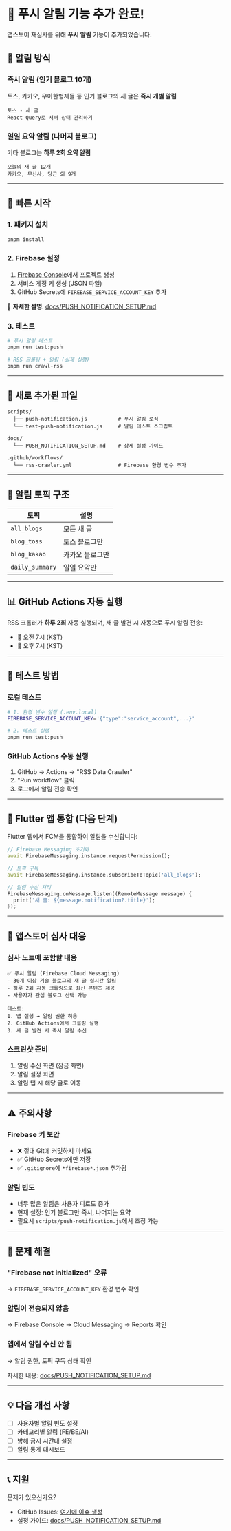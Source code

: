 # 🔔 푸시 알림 기능 추가 완료!

앱스토어 재심사를 위해 **푸시 알림** 기능이 추가되었습니다.

## 📱 알림 방식

### 즉시 알림 (인기 블로그 10개)

토스, 카카오, 우아한형제들 등 인기 블로그의 새 글은 **즉시 개별 알림**

```
토스 - 새 글
React Query로 서버 상태 관리하기
```

### 일일 요약 알림 (나머지 블로그)

기타 블로그는 **하루 2회 요약 알림**

```
오늘의 새 글 12개
카카오, 무신사, 당근 외 9개
```

---

## 🚀 빠른 시작

### 1. 패키지 설치

```bash
pnpm install
```

### 2. Firebase 설정

1. [Firebase Console](https://console.firebase.google.com)에서 프로젝트 생성
2. 서비스 계정 키 생성 (JSON 파일)
3. GitHub Secrets에 `FIREBASE_SERVICE_ACCOUNT_KEY` 추가

📖 **자세한 설명**: [docs/PUSH_NOTIFICATION_SETUP.md](docs/PUSH_NOTIFICATION_SETUP.md)

### 3. 테스트

```bash
# 푸시 알림 테스트
pnpm run test:push

# RSS 크롤링 + 알림 (실제 실행)
pnpm run crawl-rss
```

---

## 📂 새로 추가된 파일

```
scripts/
  ├── push-notification.js          # 푸시 알림 로직
  └── test-push-notification.js     # 알림 테스트 스크립트

docs/
  └── PUSH_NOTIFICATION_SETUP.md    # 상세 설정 가이드

.github/workflows/
  └── rss-crawler.yml               # Firebase 환경 변수 추가
```

---

## 🔔 알림 토픽 구조

| 토픽            | 설명            |
| --------------- | --------------- |
| `all_blogs`     | 모든 새 글      |
| `blog_toss`     | 토스 블로그만   |
| `blog_kakao`    | 카카오 블로그만 |
| `daily_summary` | 일일 요약만     |

---

## 📊 GitHub Actions 자동 실행

RSS 크롤러가 **하루 2회** 자동 실행되며, 새 글 발견 시 자동으로 푸시 알림 전송:

- 🌅 오전 7시 (KST)
- 🌆 오후 7시 (KST)

---

## 🧪 테스트 방법

### 로컬 테스트

```bash
# 1. 환경 변수 설정 (.env.local)
FIREBASE_SERVICE_ACCOUNT_KEY='{"type":"service_account",...}'

# 2. 테스트 실행
pnpm run test:push
```

### GitHub Actions 수동 실행

1. GitHub → Actions → "RSS Data Crawler"
2. "Run workflow" 클릭
3. 로그에서 알림 전송 확인

---

## 📱 Flutter 앱 통합 (다음 단계)

Flutter 앱에서 FCM을 통합하여 알림을 수신합니다:

```dart
// Firebase Messaging 초기화
await FirebaseMessaging.instance.requestPermission();

// 토픽 구독
await FirebaseMessaging.instance.subscribeToTopic('all_blogs');

// 알림 수신 처리
FirebaseMessaging.onMessage.listen((RemoteMessage message) {
  print('새 글: ${message.notification?.title}');
});
```

---

## 🎯 앱스토어 심사 대응

### 심사 노트에 포함할 내용

```
✅ 푸시 알림 (Firebase Cloud Messaging)
- 30개 이상 기술 블로그의 새 글 실시간 알림
- 하루 2회 자동 크롤링으로 최신 콘텐츠 제공
- 사용자가 관심 블로그 선택 가능

테스트:
1. 앱 실행 → 알림 권한 허용
2. GitHub Actions에서 크롤링 실행
3. 새 글 발견 시 즉시 알림 수신
```

### 스크린샷 준비

1. 알림 수신 화면 (잠금 화면)
2. 알림 설정 화면
3. 알림 탭 시 해당 글로 이동

---

## ⚠️ 주의사항

### Firebase 키 보안

- ❌ 절대 Git에 커밋하지 마세요
- ✅ GitHub Secrets에만 저장
- ✅ `.gitignore`에 `*firebase*.json` 추가됨

### 알림 빈도

- 너무 많은 알림은 사용자 피로도 증가
- 현재 설정: 인기 블로그만 즉시, 나머지는 요약
- 필요시 `scripts/push-notification.js`에서 조정 가능

---

## 🐛 문제 해결

### "Firebase not initialized" 오류

→ `FIREBASE_SERVICE_ACCOUNT_KEY` 환경 변수 확인

### 알림이 전송되지 않음

→ Firebase Console → Cloud Messaging → Reports 확인

### 앱에서 알림 수신 안 됨

→ 알림 권한, 토픽 구독 상태 확인

자세한 내용: [docs/PUSH_NOTIFICATION_SETUP.md](docs/PUSH_NOTIFICATION_SETUP.md)

---

## 💡 다음 개선 사항

- [ ] 사용자별 알림 빈도 설정
- [ ] 카테고리별 알림 (FE/BE/AI)
- [ ] 방해 금지 시간대 설정
- [ ] 알림 통계 대시보드

---

## 📞 지원

문제가 있으신가요?

- GitHub Issues: [여기에 이슈 생성](https://github.com/hyjoong/techmoa/issues)
- 설정 가이드: [docs/PUSH_NOTIFICATION_SETUP.md](docs/PUSH_NOTIFICATION_SETUP.md)

